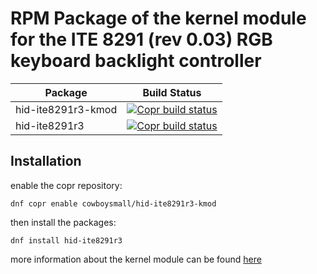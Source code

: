# RPM Package of the kernel module for the ITE 8291 (rev 0.03) RGB keyboard backlight controller


| Package                 | Build Status                                                                                                                                                                                                                                                     |
| ----------------------- | ---------------------------------------------------------------------------------------------------------------------------------------------------------------------------------------------------------------------------------------------------------------- |
| hid-ite8291r3-kmod      | [![Copr build status](https://copr.fedorainfracloud.org/coprs/cowboysmall/hid-ite8291r3-kmod/package/hid-ite8291r3-kmod/status_image/last_build.png)](https://copr.fedorainfracloud.org/coprs/cowboysmall/hid-ite8291r3-kmod/package/hid-ite8291r3-kmod/)        |
| hid-ite8291r3           | [![Copr build status](https://copr.fedorainfracloud.org/coprs/cowboysmall/hid-ite8291r3-kmod/package/hid-ite8291r3/status_image/last_build.png)](https://copr.fedorainfracloud.org/coprs/cowboysmall/hid-ite8291r3-kmod/package/hid-ite8291r3/)                  |



## Installation

enable the copr repository:

```
dnf copr enable cowboysmall/hid-ite8291r3-kmod 
```

then install the packages:

```
dnf install hid-ite8291r3 
```

more information about the kernel module can be found [here](https://github.com/pobrn/hid-ite8291r3)






[hid-ite8291r3-kmod-badge]: https://copr.fedorainfracloud.org/coprs/cowboysmall/hid-ite8291r3-kmod/package/hid-ite8291r3-kmod/status_image/last_build.png
[hid-ite8291r3-kmod-link]:  https://copr.fedorainfracloud.org/coprs/cowboysmall/hid-ite8291r3-kmod/package/hid-ite8291r3-kmod/
[hid-ite8291r3-badge]:      https://copr.fedorainfracloud.org/coprs/cowboysmall/hid-ite8291r3-kmod/package/hid-ite8291r3/status_image/last_build.png
[hid-ite8291r3-link]:       https://copr.fedorainfracloud.org/coprs/cowboysmall/hid-ite8291r3-kmod/package/hid-ite8291r3/
